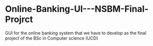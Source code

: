 # Online-Banking-UI---NSBM-Final-Projrct
GUI for the online banking system that we have to develop as the final project of the BSc in Computer science (UCD)
